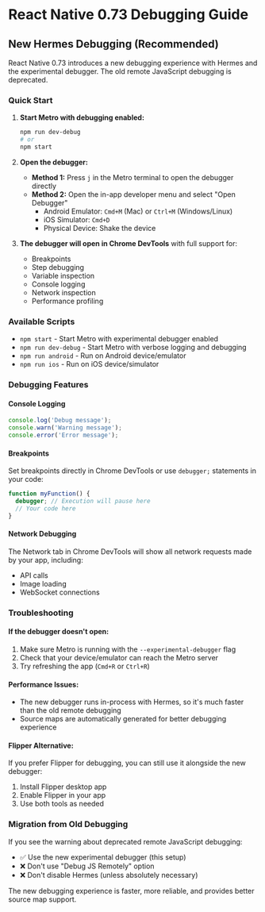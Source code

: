 # React Native 0.73 Debugging Guide

## New Hermes Debugging (Recommended)

React Native 0.73 introduces a new debugging experience with Hermes and the experimental debugger. The old remote JavaScript debugging is deprecated.

### Quick Start

1. **Start Metro with debugging enabled:**
   ```bash
   npm run dev-debug
   # or
   npm start
   ```

2. **Open the debugger:**
   - **Method 1:** Press `j` in the Metro terminal to open the debugger directly
   - **Method 2:** Open the in-app developer menu and select "Open Debugger"
     - Android Emulator: `Cmd+M` (Mac) or `Ctrl+M` (Windows/Linux)
     - iOS Simulator: `Cmd+D`
     - Physical Device: Shake the device

3. **The debugger will open in Chrome DevTools** with full support for:
   - Breakpoints
   - Step debugging
   - Variable inspection
   - Console logging
   - Network inspection
   - Performance profiling

### Available Scripts

- `npm start` - Start Metro with experimental debugger enabled
- `npm run dev-debug` - Start Metro with verbose logging and debugging
- `npm run android` - Run on Android device/emulator
- `npm run ios` - Run on iOS device/simulator

### Debugging Features

#### Console Logging
```javascript
console.log('Debug message');
console.warn('Warning message');
console.error('Error message');
```

#### Breakpoints
Set breakpoints directly in Chrome DevTools or use `debugger;` statements in your code:
```javascript
function myFunction() {
  debugger; // Execution will pause here
  // Your code here
}
```

#### Network Debugging
The Network tab in Chrome DevTools will show all network requests made by your app, including:
- API calls
- Image loading
- WebSocket connections

### Troubleshooting

#### If the debugger doesn't open:
1. Make sure Metro is running with the `--experimental-debugger` flag
2. Check that your device/emulator can reach the Metro server
3. Try refreshing the app (`Cmd+R` or `Ctrl+R`)

#### Performance Issues:
- The new debugger runs in-process with Hermes, so it's much faster than the old remote debugging
- Source maps are automatically generated for better debugging experience

#### Flipper Alternative:
If you prefer Flipper for debugging, you can still use it alongside the new debugger:
1. Install Flipper desktop app
2. Enable Flipper in your app
3. Use both tools as needed

### Migration from Old Debugging

If you see the warning about deprecated remote JavaScript debugging:
- ✅ Use the new experimental debugger (this setup)
- ❌ Don't use "Debug JS Remotely" option
- ❌ Don't disable Hermes (unless absolutely necessary)

The new debugging experience is faster, more reliable, and provides better source map support.